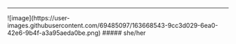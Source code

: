 <hr>
![image](https://user-images.githubusercontent.com/69485097/163668543-9cc3d029-6ea0-42e6-9b4f-a3a95aeda0be.png)
##### she/her

